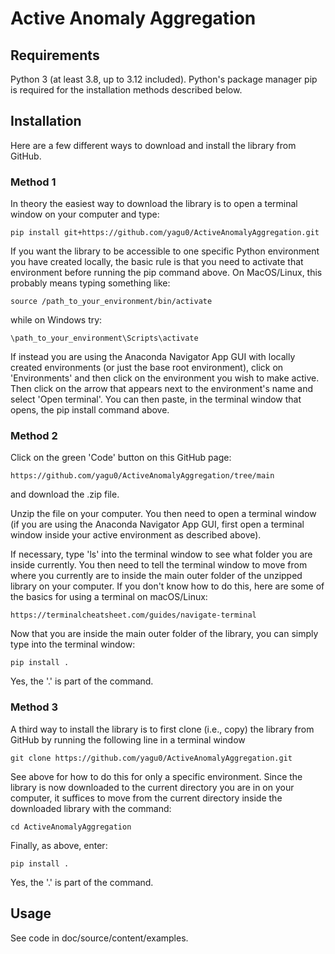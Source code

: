 # Active Anomaly Aggregation

## Requirements

Python 3 (at least 3.8, up to 3.12 included).
Python's package manager pip is required for the installation methods described below.

## Installation

Here are a few different ways to download and install the library from GitHub.  

### Method 1

In theory the easiest way to download the library is to open a terminal window on your computer and type:

    pip install git+https://github.com/yagu0/ActiveAnomalyAggregation.git


If you want the library to be accessible to one specific Python environment you have created locally,
the basic rule is that you need to activate that environment before running the pip command above. On
MacOS/Linux, this probably means typing something like:

    source /path_to_your_environment/bin/activate

while on Windows try:

    \path_to_your_environment\Scripts\activate

If instead you are using the Anaconda Navigator App GUI with locally created environments (or just the base root environment),
click on 'Environments' and then click on the environment you wish to make active. Then click on the arrow that
appears next to the environment's name and select 'Open terminal'. You can then paste, in the terminal window that opens, 
the pip install command above.

### Method 2

Click on the green 'Code' button on this GitHub page: 

    https://github.com/yagu0/ActiveAnomalyAggregation/tree/main 
    
and download the .zip file. 

Unzip the file on your computer. You then need to open a terminal window (if you are using the Anaconda Navigator App GUI, first
open a terminal window inside your active environment as described above). 

If necessary, type 'ls' into the terminal window to see what folder you are inside currently. You then need to tell the terminal
window to move from where you currently are to inside the main outer folder of the unzipped library on your computer. If you don't
know how to do this, here are some of the basics for using a terminal on macOS/Linux:

    https://terminalcheatsheet.com/guides/navigate-terminal

Now that you are inside the main outer folder of the library, you can simply type into the terminal window:

    pip install .

Yes, the '.' is part of the command. 

### Method 3

A third way to install the library is to first clone (i.e., copy) the library from GitHub by running the following line in a terminal window

    git clone https://github.com/yagu0/ActiveAnomalyAggregation.git

See above for how to do this for only a specific environment. Since the library is now downloaded to the current directory you
are in on your computer, it suffices to move from the current directory inside the downloaded library with the command:

    cd ActiveAnomalyAggregation

Finally, as above, enter:

    pip install .

Yes, the '.' is part of the command. 

## Usage

See code in doc/source/content/examples.
